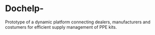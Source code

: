 # Dochelp-
Prototype of a dynamic platform connecting dealers, manufacturers and costumers for efficient supply management of PPE kits.

